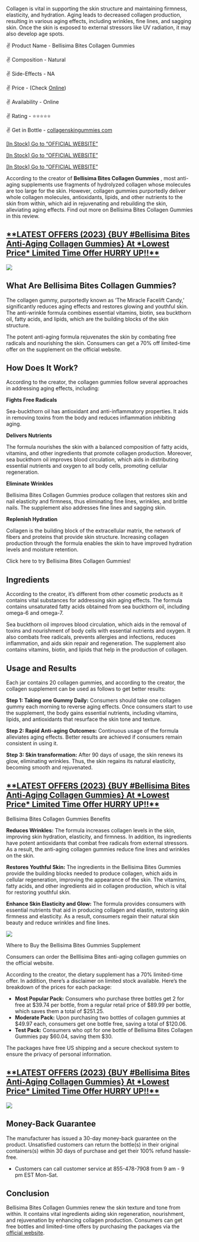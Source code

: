 Collagen is vital in supporting the skin structure and maintaining firmness, elasticity, and hydration. Aging leads to decreased collagen production, resulting in various aging effects, including wrinkles, fine lines, and sagging skin. Once the skin is exposed to external stressors like UV radiation, it may also develop age spots. 

✌️ Product Name - Bellisima Bites Collagen Gummies

✌️ Composition - Natural

✌️ Side-Effects - NA

✌️ Price - (Check [Online](https://www.glitco.com/get-bellisima-bites-gummies))

✌️ Availability - Online

✌️ Rating - ⭐⭐⭐⭐⭐

✌️ Get in Bottle - [collagenskingummies com](https://www.glitco.com/get-bellisima-bites-gummies)

[\[In Stock\] Go to “OFFICIAL WEBSITE”](https://www.glitco.com/get-bellisima-bites-gummies)

[\[In Stock\] Go to “OFFICIAL WEBSITE”](https://www.glitco.com/get-bellisima-bites-gummies)

[\[In Stock\] Go to “OFFICIAL WEBSITE”](https://www.glitco.com/get-bellisima-bites-gummies)

According to the creator of **Bellisima Bites Collagen Gummies** , most anti-aging supplements use fragments of hydrolyzed collagen whose molecules are too large for the skin. However, collagen gummies purportedly deliver whole collagen molecules, antioxidants, lipids, and other nutrients to the skin from within, which aid in rejuvenating and rebuilding the skin, alleviating aging effects. Find out more on Bellisima Bites Collagen Gummies in this review. 

[**\*\*LATEST OFFERS (2023) {BUY #Bellisima Bites Anti-Aging Collagen Gummies} At \*Lowest Price\* Limited Time Offer HURRY UP!!\*\***](https://www.glitco.com/get-bellisima-bites-gummies)
-------------------------------------------------------------------------------------------------------------------------------------------------------------------------------------------

[![](https://blogger.googleusercontent.com/img/b/R29vZ2xl/AVvXsEg8hYo_3ZPDwPwAMfrVQqSF8MZg-ZVwxwq3WQaYqkSy0wKFtR5rmpWw8MBoK79kLURoX3NsVmSLYDjRF2phwd3PvVtssdNJTacDpa7KBI1Yhn_-3p-e4KOPpG8BNEIe1KMVBqJi0D22VDX1zWCHqB8QX3g3p2-kKmrg5ZdMp45-7ImOYV451r6QIWFZmg/w640-h390/Screenshot%20(698).png)](https://www.glitco.com/get-bellisima-bites-gummies)

What Are Bellisima Bites Collagen Gummies? 
-------------------------------------------

The collagen gummy, purportedly known as ‘The Miracle Facelift Candy,’ significantly reduces aging effects and restores glowing and youthful skin. The anti-wrinkle formula combines essential vitamins, biotin, sea buckthorn oil, fatty acids, and lipids, which are the building blocks of the skin structure. 

The potent anti-aging formula rejuvenates the skin by combating free radicals and nourishing the skin. Consumers can get a 70% off limited-time offer on the supplement on the official website. 

How Does It Work? 
------------------

According to the creator, the collagen gummies follow several approaches in addressing aging effects, including: 

**Fights Free Radicals** 

Sea-buckthorn oil has antioxidant and anti-inflammatory properties. It aids in removing toxins from the body and reduces inflammation inhibiting aging. 

**Delivers Nutrients** 

The formula nourishes the skin with a balanced composition of fatty acids, vitamins, and other ingredients that promote collagen production. Moreover, sea buckthorn oil improves blood circulation, which aids in distributing essential nutrients and oxygen to all body cells, promoting cellular regeneration. 

**Eliminate Wrinkles** 

Bellisima Bites Collagen Gummies produce collagen that restores skin and nail elasticity and firmness, thus eliminating fine lines, wrinkles, and brittle nails. The supplement also addresses fine lines and sagging skin. 

**Replenish Hydration** 

Collagen is the building block of the extracellular matrix, the network of fibers and proteins that provide skin structure. Increasing collagen production through the formula enables the skin to have improved hydration levels and moisture retention. 

Click here to try Bellisima Bites Collagen Gummies! 

Ingredients 
------------

According to the creator, it’s different from other cosmetic products as it contains vital substances for addressing skin aging effects. The formula contains unsaturated fatty acids obtained from sea buckthorn oil, including omega-6 and omega-7. 

Sea buckthorn oil improves blood circulation, which aids in the removal of toxins and nourishment of body cells with essential nutrients and oxygen. It also combats free radicals, prevents allergies and infections, reduces inflammation, and aids skin repair and regeneration. The supplement also contains vitamins, biotin, and lipids that help in the production of collagen. 

Usage and Results 
------------------

Each jar contains 20 collagen gummies, and according to the creator, the collagen supplement can be used as follows to get better results: 

**Step 1: Taking one Gummy Daily:** Consumers should take one collagen gummy each morning to reverse aging effects. Once consumers start to use the supplement, the body gains essential nutrients, including vitamins, lipids, and antioxidants that resurface the skin tone and texture. 

**Step 2: Rapid Anti-aging Outcomes:** Continuous usage of the formula alleviates aging effects. Better results are achieved if consumers remain consistent in using it. 

**Step 3: Skin transformation:** After 90 days of usage, the skin renews its glow, eliminating wrinkles. Thus, the skin regains its natural elasticity, becoming smooth and rejuvenated. 

[**\*\*LATEST OFFERS (2023) {BUY #Bellisima Bites Anti-Aging Collagen Gummies} At \*Lowest Price\* Limited Time Offer HURRY UP!!\*\***](https://www.glitco.com/get-bellisima-bites-gummies)
-------------------------------------------------------------------------------------------------------------------------------------------------------------------------------------------

Bellisima Bites Collagen Gummies Benefits 

**Reduces Wrinkles:** The formula increases collagen levels in the skin, improving skin hydration, elasticity, and firmness. In addition, its ingredients have potent antioxidants that combat free radicals from external stressors. As a result, the anti-aging collagen gummies reduce fine lines and wrinkles on the skin. 

**Restores Youthful Skin:** The ingredients in the Bellisima Bites Gummies provide the building blocks needed to produce collagen, which aids in cellular regeneration, improving the appearance of the skin. The vitamins, fatty acids, and other ingredients aid in collagen production, which is vital for restoring youthful skin. 

**Enhance Skin Elasticity and Glow:** The formula provides consumers with essential nutrients that aid in producing collagen and elastin, restoring skin firmness and elasticity. As a result, consumers regain their natural skin beauty and reduce wrinkles and fine lines. 

[![](https://blogger.googleusercontent.com/img/b/R29vZ2xl/AVvXsEhBT_2jrvCajm4OczYZCz3kgxSvSsurtWor8v67x1HL-g9v0tq0l_Y9Ax0zs_oyGbXrYoIrAdpsJ3RFCKi8yKKtpMo4lrjR8sP__yHQur-JM2ArO6JZqeOPKxjJ07j4pBNHGfTiBqoxz90LgDHJbuBseOeBLGPPV65CcLIX0OvABKPhXI-eXtezLsN_ZQ/w640-h498/Screenshot%20(699).png)](https://www.glitco.com/get-bellisima-bites-gummies)

Where to Buy the Bellisima Bites Gummies Supplement 

Consumers can order the Belllisima Bites anti-aging collagen gummies on the official website. 

According to the creator, the dietary supplement has a 70% limited-time offer. In addition, there’s a disclaimer on limited stock available. Here’s the breakdown of the prices for each package: 

*   **Most Popular Pack:** Consumers who purchase three bottles get 2 for free at $39.74 per bottle, from a regular retail price of $89.99 per bottle, which saves them a total of $251.25. 
*   **Moderate Pack:** Upon purchasing two bottles of collagen gummies at $49.97 each, consumers get one bottle free, saving a total of $120.06. 
*   **Test Pack:** Consumers who opt for one bottle of Bellisima Bites Collagen Gummies pay $60.04, saving them $30. 

The packages have free US shipping and a secure checkout system to ensure the privacy of personal information. 

[**\*\*LATEST OFFERS (2023) {BUY #Bellisima Bites Anti-Aging Collagen Gummies} At \*Lowest Price\* Limited Time Offer HURRY UP!!\*\***](https://www.glitco.com/get-bellisima-bites-gummies)
-------------------------------------------------------------------------------------------------------------------------------------------------------------------------------------------

[![](https://blogger.googleusercontent.com/img/b/R29vZ2xl/AVvXsEiqBhWYM6zbcca4HN7fKfq98xJj8DtOpcbI6fHgm1p_Jg5F9su-Ud6504SJU2zbdV_XSMLLF3pBNZFvt9fxfKLmjjrjGbcXB-iDn_LpNzpxSZkxXfc3kRBGk0UuZ-lcnA-bY4QeAhG0MrKrwBJWRqwY_C9-6SXtZMc8tPs_9S8PmOTULb66QwR6G2Xk2g/w640-h464/Screenshot%20(700).png)](https://www.glitco.com/get-bellisima-bites-gummies)

Money-Back Guarantee 
---------------------

The manufacturer has issued a 30-day money-back guarantee on the product. Unsatisfied customers can return the bottle(s) in their original containers(s) within 30 days of purchase and get their 100% refund hassle-free. 

*   Customers can call customer service at 855-478-7908 from 9 am - 9 pm EST Mon-Sat. 

Conclusion 
-----------

Bellisima Bites Collagen Gummies renew the skin texture and tone from within. It contains vital ingredients aiding skin regeneration, nourishment, and rejuvenation by enhancing collagen production. Consumers can get free bottles and limited-time offers by purchasing the packages via the [official website](https://www.glitco.com/get-bellisima-bites-gummies).
